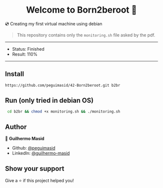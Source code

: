 <h1 align="center">Welcome to Born2beroot 👋</h1>
<p>💿 Creating my first virtual machine using debian</p>

> This repository contains only the `monitoring.sh` file asked by the pdf.

---

- Status: Finished
- Result: 110%

---

## Install

```sh
https://github.com/peguimasid/42-Born2beroot.git b2br
```

## Run (only tried in debian OS)

```sh
 cd b2br && chmod +x monitoring.sh && ./monitoring.sh
```

## Author

👤 **Guilhermo Masid**

- Github: [@peguimasid](https://github.com/peguimasid)
- LinkedIn: [@guilhermo-masid](https://linkedin.com/in/guilhermo-masid-494677b8)

## Show your support

Give a ⭐️ if this project helped you!
